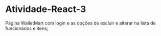 # Atividade-React-3
Página WalletMart com login e as opções de excluir e alterar na lista de funcionários e itens;
